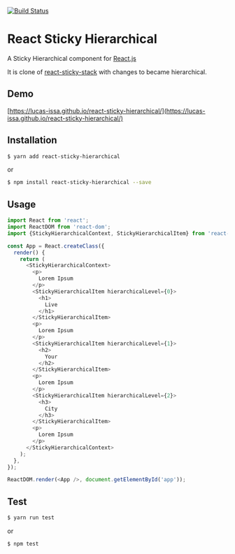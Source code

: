 [![Build Status](https://travis-ci.org/lucas-issa/react-sticky-hierarchical.svg?branch=master)](https://travis-ci.org/lucas-issa/react-sticky-hierarchical)

React Sticky Hierarchical
=========================

A Sticky Hierarchical component for [React.js](http://facebook.github.io/react/)

It is clone of [react-sticky-stack](https://github.com/YPlan/react-sticky-stack) with changes to became hierarchical. 

Demo
----

[https://lucas-issa.github.io/react-sticky-hierarchical/](https://lucas-issa.github.io/react-sticky-hierarchical/)

Installation
------------

```sh
$ yarn add react-sticky-hierarchical
```
or
```sh
$ npm install react-sticky-hierarchical --save
```

Usage
-----

```javascript
import React from 'react';
import ReactDOM from 'react-dom';
import {StickyHierarchicalContext, StickyHierarchicalItem} from 'react-sticky-hierarchical';

const App = React.createClass({
  render() {
    return (
      <StickyHierarchicalContext>
        <p>
          Lorem Ipsum
        </p>
        <StickyHierarchicalItem hierarchicalLevel={0}>
          <h1>
            Live
          </h1>
        </StickyHierarchicalItem>
        <p>
          Lorem Ipsum
        </p>
        <StickyHierarchicalItem hierarchicalLevel={1}>
          <h2>
            Your
          </h2>
        </StickyHierarchicalItem>
        <p>
          Lorem Ipsum
        </p>
        <StickyHierarchicalItem hierarchicalLevel={2}>
          <h3>
            City
          </h3>
        </StickyHierarchicalItem>
        <p>
          Lorem Ipsum
        </p>
      </StickyHierarchicalContext>
    );
  },
});

ReactDOM.render(<App />, document.getElementById('app'));
```

Test
----

```sh
$ yarn run test
```
or
```sh
$ npm test
```
